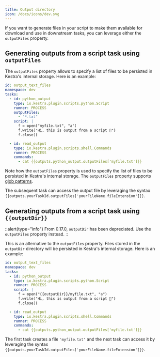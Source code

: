 ```yaml
---
title: Output directory
icon: /docs/icons/dev.svg
---
```


If you want to generate files in your script to make them available for download and use in downstream tasks, you can leverage either the `outputFiles` property.

## Generating outputs from a script task using `outputFiles`

The `outputFiles` property allows to specify a list of files to be persisted in Kestra's internal storage. Here is an example:

```yaml
id: output_text_files
namespace: dev
tasks:
  - id: python_output
    type: io.kestra.plugin.scripts.python.Script
    runner: PROCESS
    outputFiles:
      - "*.txt"
    script: |
      f = open("myfile.txt", "a")
      f.write("Hi, this is output from a script 👋")
      f.close()

  - id: read_output
    type: io.kestra.plugin.scripts.shell.Commands
    runner: PROCESS
    commands:
      - cat {{outputs.python_output.outputFiles['myfile.txt']}}
```

Note how the `outputFiles` property is used to specify the list of files to be persisted in Kestra's internal storage. The `outputFiles` property supports [glob patterns](https://en.wikipedia.org/wiki/Glob_(programming)).

The subsequent task can access the output file by leveraging the syntax `{{outputs.yourTaskId.outputFiles['yourFileName.fileExtension']}}`.

## Generating outputs from a script task using `{{outputDir}}`

::alert{type="info"}
From 0.17.0, `outputDir` has been depreciated. Use the `outputFiles` property instead.
::

This is an alternative to the `outputFiles` property. Files stored in the `outputDir` directory will be persisted in Kestra's internal storage. Here is an example:

```yaml
id: output_text_files
namespace: dev
tasks:
  - id: python_output
    type: io.kestra.plugin.scripts.python.Script
    runner: PROCESS
    script: |
      f = open("{{outputDir}}/myfile.txt", "a")
      f.write("Hi, this is output from a script 👋")
      f.close()

  - id: read_output
    type: io.kestra.plugin.scripts.shell.Commands
    runner: PROCESS
    commands:
      - cat {{outputs.python_output.outputFiles['myfile.txt']}}
```

The first task creates a file `'myfile.txt'` and the next task can access it by leveraging the syntax `{{outputs.yourTaskId.outputFiles['yourFileName.fileExtension']}}`.
